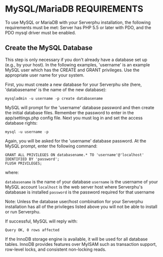 # MySQL/MariaDB REQUIREMENTS

To use MySQL or MariaDB with your Serverphu installation, the following
requirements must be met: Server has PHP 5.5 or later with PDO, and the PDO
mysql driver must be enabled.

## Create the MySQL Database

This step is only necessary if you don't already have a database set up (e.g.,
by your host). In the following examples, 'username' is an example MySQL user
which has the CREATE and GRANT privileges. Use the appropriate user name for
your system.

First, you must create a new database for your Serverphu site (here,
'databasename' is the name of the new database):

```
mysqladmin -u username -p create databasename
```

MySQL will prompt for the 'username' database password and then create the
initial database files. Remember the password to enter in the app/settings.php
config file. Next you must log in and set the access database rights:

```
mysql -u username -p
```

Again, you will be asked for the 'username' database password. At the MySQL
prompt, enter the following command:
```
GRANT ALL PRIVILEGES ON databasename.* TO 'username'@'localhost' IDENTIFIED BY 'password';
FLUSH PRIVILEGES;
```

where:

`databasename` is the name of your database
`username` is the username of your MySQL account
`localhost` is the web server host where Serverphu's databasae is installed
`password` is the password required for that username

Note: Unless the database user/host combination for your Serverphu installation
has all of the privileges listed above you will not be able to install or run 
Serverphu.

If successful, MySQL will reply with:

```
Query OK, 0 rows affected
```

If the InnoDB storage engine is available, it will be used for all database
tables. InnoDB provides features over MyISAM such as transaction support,
row-level locks, and consistent non-locking reads.
